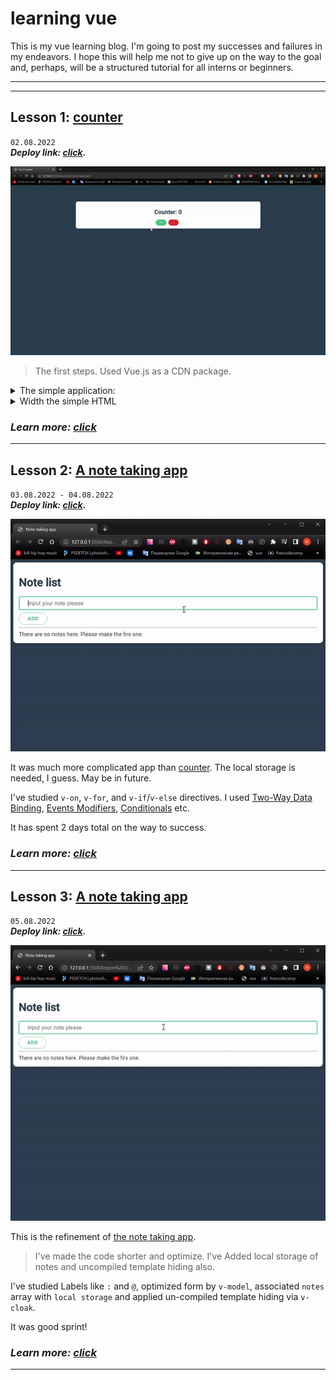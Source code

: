 # learning vue
This is my vue learning blog.
I'm going to post my successes and failures in my endeavors. I hope this will help me not to give up on the way to the goal and, perhaps, will be a structured tutorial for all interns or beginners.

***
***
## Lesson 1: [counter](https://github.com/syrovezhko/learning-vue/tree/lesson1/lesson%201)

`02.08.2022`  
***Deploy link: [click](https://syrovezhko.github.io/learning-vue/lesson%201/src/).***


![image](https://github.com/syrovezhko/learning-vue/blob/lesson1/lesson%201/counter.gif)

> The first steps. Used Vue.js as a CDN package.

<details>
<summary>The simple application:</summary>

```JS
const App = {
  data() {
    return {
      counter: 0
    }
  }
}

Vue.createApp(App).mount('#app')
```
</details>

<details>
<summary>Width the simple HTML</summary>

```HTML
<!DOCTYPE html>
<html lang="en">
  <head>
    <meta charset="UTF-8" />
    <meta name="viewport" content="width=device-width, initial-scale=1.0" />
    <title>Vue 3 Counter</title>
    <link rel="stylesheet" href="style.css" />
  </head>
  <body>
    <div class="container pt-5" id="app">
      <div class="card center">
        <h1>Counter: {{ counter }}</h1>
        <div>
          <button class="btn primary" v-on:click="counter++">+</button>
          <button class="btn danger" v-on:click="counter > 0 ? counter-- : 0">-</button>
        </div>
      </div>
    </div>
    <script src="https://unpkg.com/vue@next"></script>
    <script src="app.js"></script>
  </body>
</html>
```
</details>

### ***Learn more: [click](https://github.com/syrovezhko/learning-vue/tree/lesson1/lesson%201)***

***

## Lesson 2: [A note taking app](https://github.com/syrovezhko/learning-vue/tree/lesson2/lesson%202)

`03.08.2022 - 04.08.2022`  
***Deploy link: [click](https://syrovezhko.github.io/learning-vue/lesson%202/src/).***


![image](https://github.com/syrovezhko/learning-vue/blob/lesson2/lesson%202/note_taking_app.gif)

It was much more complicated app than [counter](https://github.com/syrovezhko/learning-vue/tree/lesson1/lesson%201). The local storage is needed, I guess. May be in future.

I've studied `v-on`, `v-for`, and `v-if`/`v-else` directives. I used [Two-Way Data Binding](https://github.com/syrovezhko/learning-vue/tree/lesson2/lesson%202#step-2-two-way-data-binding), [Events Modifiers](https://github.com/syrovezhko/learning-vue/tree/lesson2/lesson%202#step-5-events-modifiers), [Conditionals](https://github.com/syrovezhko/learning-vue/tree/lesson2/lesson%202#step-6-conditionals) etc.  

It has spent 2 days total on the way to success.

### ***Learn more: [click](https://github.com/syrovezhko/learning-vue/tree/lesson2/lesson%202)***

***

## Lesson 3: [A note taking app](https://github.com/syrovezhko/learning-vue/tree/lesson3/lesson%203)

`05.08.2022`  
***Deploy link: [click](https://syrovezhko.github.io/learning-vue/lesson%203/src/).***


![image](https://github.com/syrovezhko/learning-vue/blob/lesson2/lesson%203/note_taking_app_v2.gif)

This is the refinement of [the note taking app](https://github.com/syrovezhko/learning-vue/tree/lesson2/lesson%202). 

> I've made the code shorter and optimize. I've Added local storage of notes and uncompiled template hiding also.

I've studied Labels like `:` and `@`, optimized form by `v-model`,   associated `notes` array with `local storage` and applied un-compiled template hiding via `v-cloak`.

It was good sprint!

### ***Learn more: [click](https://github.com/syrovezhko/learning-vue/tree/lesson3/lesson%203)***

***